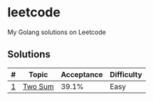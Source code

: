 # leetcode
My Golang solutions on Leetcode

## Solutions
| # | Topic | Acceptance | Difficulty |
|---|-------|------------|------------|
|[1](https://leetcode.com/problems/two-sum/)|[Two Sum](./0001.Two_Sum)|39.1%|Easy|